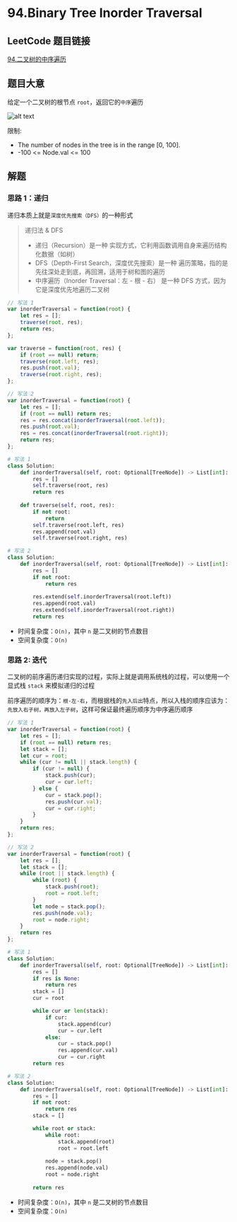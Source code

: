 # 94.Binary Tree Inorder Traversal

## LeetCode 题目链接

[94.二叉树的中序遍历](https://leetcode.cn/problems/binary-tree-inorder-traversal/)

## 题目大意

给定一个二叉树的根节点 `root`，返回它的`中序`遍历

![alt text](images/example94.png)

限制:
- The number of nodes in the tree is in the range [0, 100].
- -100 <= Node.val <= 100

## 解题

### 思路 1：递归

递归本质上就是`深度优先搜索（DFS）`的一种形式

> 递归法 & DFS
> - 递归（Recursion）是一种 实现方式，它利用函数调用自身来遍历结构化数据（如树）
> - DFS（Depth-First Search，深度优先搜索）是一种 遍历策略，指的是 先往深处走到底，再回溯，适用于树和图的遍历
> - 中序遍历（Inorder Traversal：左 - 根 - 右） 是一种 DFS 方式，因为它是深度优先地遍历二叉树

```js
// 写法 1
var inorderTraversal = function(root) {
    let res = [];
    traverse(root, res);
    return res;
};

var traverse = function(root, res) {
    if (root == null) return;
    traverse(root.left, res);
    res.push(root.val);
    traverse(root.right, res);
};

// 写法 2
var inorderTraversal = function(root) {
    let res = [];
    if (root == null) return res;
    res = res.concat(inorderTraversal(root.left));
    res.push(root.val);
    res = res.concat(inorderTraversal(root.right));
    return res;
};
```
```python
# 写法 1
class Solution:
    def inorderTraversal(self, root: Optional[TreeNode]) -> List[int]:
        res = []
        self.traverse(root, res)
        return res
    
    def traverse(self, root, res):
        if not root:
            return
        self.traverse(root.left, res)
        res.append(root.val)
        self.traverse(root.right, res)

# 写法 2
class Solution:
    def inorderTraversal(self, root: Optional[TreeNode]) -> List[int]:
        res = []
        if not root:
            return res
            
        res.extend(self.inorderTraversal(root.left))
        res.append(root.val)
        res.extend(self.inorderTraversal(root.right))
        return res
```

- 时间复杂度：`O(n)`，其中 `n` 是二叉树的节点数目
- 空间复杂度：`O(n)`

### 思路 2: 迭代

二叉树的前序遍历递归实现的过程，实际上就是调用系统栈的过程，可以使用一个显式栈 `stack` 来模拟递归的过程

前序遍历的顺序为：`根-左-右`，而根据栈的`先入后出`特点，所以入栈的顺序应该为：`先放入右子树，再放入左子树`，这样可保证最终遍历顺序为中序遍历顺序

```js
// 写法 1
var inorderTraversal = function(root) {
    let res = [];
    if (root == null) return res;
    let stack = [];
    let cur = root;
    while (cur != null || stack.length) {
        if (cur != null) {
            stack.push(cur);
            cur = cur.left;
        } else {
            cur = stack.pop();
            res.push(cur.val);
            cur = cur.right;
        }
    } 
    return res;
};

// 写法 2
var inorderTraversal = function(root) {
    let res = [];
    let stack = [];
    while (root || stack.length) { 
        while (root) {
            stack.push(root); 
            root = root.left; 
        }
        let node = stack.pop(); 
        res.push(node.val); 
        root = node.right; 
    }
    return res
};
```
```python
# 写法 1
class Solution:
    def inorderTraversal(self, root: Optional[TreeNode]) -> List[int]:
        res = []
        if res is None:
            return res
        stack = []
        cur = root

        while cur or len(stack):
            if cur:
                stack.append(cur)
                cur = cur.left
            else:
                cur = stack.pop()
                res.append(cur.val)
                cur = cur.right
        return res

# 写法 2
class Solution:
    def inorderTraversal(self, root: Optional[TreeNode]) -> List[int]:
        res = []
        if not root:             
            return res
        stack = []

        while root or stack:       
            while root:
                stack.append(root)  
                root = root.left   
            
            node = stack.pop()     
            res.append(node.val)   
            root = node.right     
            
        return res
```

- 时间复杂度：`O(n)`，其中 `n` 是二叉树的节点数目
- 空间复杂度：`O(n)`
